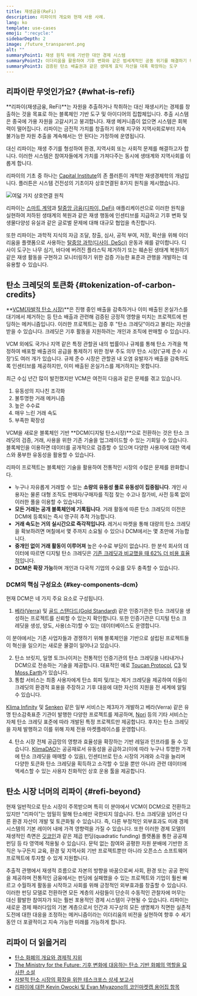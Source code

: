 ```yaml
---
title: 재생금융(ReFi)
description: 리파이의 개요와 현재 사용 사례.
lang: ko
template: use-cases
emoji: ":recycle:"
sidebarDepth: 2
image: /future_transparent.png
alt: ""
summaryPoint1: 재생 원칙 위에 기반한 대안 경제 시스템
summaryPoint2: 이더리움을 활용하여 기후 변화와 같은 범세계적인 공동 위기를 해결하기 위한 시도
summaryPoint3: 검증된 탄소 배출권과 같은 생태계 효익 자산을 대폭 확장하는 도구
---
```


## 리파이란 무엇인가요? {#what-is-refi}

**리파이(재생금융, ReFi)**는 자원을 추출하거나 착취하는 대신 재생시키는 경제를 창출하는 것을 목표로 하는 블록체인 기반 도구 및 아이디어의 집합체입니다. 추출 시스템은 종국에 가용 자원을 고갈시키고 붕괴합니다. 재생 메커니즘이 없으면 시스템은 회복력이 떨어집니다. 리파이는 금전적 가치를 창출하기 위해 지구와 지역사회로부터 지속 불가능한 자원 추출을 계속해서는 안 된다는 가정하에 운영됩니다.

대신 리파이는 재생 주기를 형성하여 환경, 지역사회 또는 사회적 문제를 해결하고자 합니다. 이러한 시스템은 참여자들에게 가치를 가져다주는 동시에 생태계와 지역사회를 이롭게 합니다.

리파이의 기초 중 하나는 [Capital Institute](https://capitalinstitute.org)의 존 플러튼이 개척한 재생경제학의 개념입니다. 플러튼은 시스템 건전성의 기초이자 상호연결된 8가지 원칙을 제시했습니다.

![여덟 가지 상호연결 원칙](./refi-regenerative-economy-diagram.png)

리파이는 [스마트 계약](/developers/docs/smart-contracts/)과 [탈중앙 금융(디파이, DeFi)](/defi/) 애플리케이션으로 이러한 원칙을 실현하여 저하된 생태계의 복원과 같은 재생 행동에 인센티브를 지급하고 기후 변화 및 생물다양성 유실과 같은 글로벌 문제에 대해 대규모 협업을 촉진합니다.

또한 리파이는 과학적 지식의 자금 조달, 창출, 심사, 공적 부여, 저장, 확산을 위해 이더리움을 플랫폼으로 사용하는 [탈중앙 과학(디사이, DeSci)](/desci/) 운동과 궤를 같이합니다. 디사이 도구는 나무 심기, 바다에 버려진 플라스틱 제거하기 또는 훼손된 생태계 복원하기 같은 재생 활동을 구현하고 모니터링하기 위한 검증 가능한 표준과 관행을 개발하는 데 유용할 수 있습니다.

## 탄소 크레딧의 토큰화 {#tokenization-of-carbon-credits}

**[VCM(자발적 탄소 시장)](https://climatefocus.com/so-what-voluntary-carbon-market-exactly/)**은 진행 중인 배출을 감축하거나 이미 배출된 온실가스를 대기에서 제거하는 등 탄소 배출과 관련해 검증된 긍정적 영향을 미치는 프로젝트에 펀딩하는 메커니즘입니다. 이러한 프로젝트는 검증 후 "탄소 크레딧"이라고 불리는 자산을 받을 수 있습니다. 크레딧은 기후 활동을 지원하려는 개인과 조직에 판매할 수 있습니다.

VCM 외에도 국가나 지역 같은 특정 관할권 내의 법률이나 규제를 통해 탄소 가격을 책정하여 배포할 배출권의 공급을 통제하기 위한 정부 주도 의무 탄소 시장('규제 준수 시장')도 여러 개가 있습니다. 규제 준수 시장은 관할권 내 오염 유발자가 배출을 감축하도록 인센티브를 제공하지만, 이미 배출된 온실가스를 제거하지는 못합니다.

최근 수십 년간 많이 발전했지만 VCM은 여전히 다음과 같은 문제를 겪고 있습니다.

1. 유동성의 지나친 조각화
2. 불투명한 거래 메커니즘
3. 높은 수수료
4. 매우 느린 거래 속도
5. 부족한 확장성

VCM을 새로운 블록체인 기반 **DCM(디지털 탄소시장)**으로 전환하는 것은 탄소 크레딧의 검증, 거래, 사용을 위한 기존 기술을 업그레이드할 수 있는 기회일 수 있습니다. 블록체인을 이용하면 데이터를 공개적으로 검증할 수 있으며 다양한 사용자에 대한 액세스와 풍부한 유동성을 활용할 수 있습니다.

리파이 프로젝트는 블록체인 기술을 활용하여 전통적인 시장의 수많은 문제를 완화합니다.

- 누구나 자유롭게 거래할 수 있는 **소량의 유동성 풀로 유동성이 집중됩니다**. 개인 사용자는 물론 대형 조직도 판매자/구매자를 직접 찾는 수고나 참가비, 사전 등록 없이 이러한 풀을 이용할 수 있습니다.
- **모든 거래는 공개 블록체인에 기록됩니다**. 거래 활동에 따른 탄소 크레딧의 이전은 DCM에 등록되는 즉시 영구히 추적 가능합니다.
- **거래 속도는 거의 실시간으로 즉각적입니다**. 레거시 마켓을 통해 대량의 탄소 크레딧을 확보하려면 며칠에서 몇 주까지 소요될 수 있으나 DCM에서는 몇 초만에 가능합니다.
- **중개인 없이 거래 활동이 이루어져** 높은 수수료 부담이 없습니다. 한 분석 회사의 데이터에 따르면 디지털 탄소 크레딧은 [기존 크레딧과 비교했을 때 62% 더 비용 효율적](https://www.klimadao.finance/blog/klimadao-analysis-of-the-base-carbon-tonne)입니다.
- **DCM은 확장 가능**하며 개인과 다국적 기업의 수요를 모두 충족할 수 있습니다.

### DCM의 핵심 구성요소 {#key-components-dcm}

현재 DCM은 네 가지 주요 요소로 구성됩니다.

1. [베라(Verra)](https://verra.org/project/vcs-program/registry-system/) 및 [골드 스탠다드(Gold Standard)](https://www.goldstandard.org/) 같은 인증기관은 탄소 크레딧을 생성하는 프로젝트를 신뢰할 수 있는지 확인합니다. 또한 인증기관은 디지털 탄소 크레딧을 생성, 양도, 사용(소각)할 수 있는 데이터베이스도 운영합니다.

이 분야에서는 기존 사업자들과 경쟁하기 위해 블록체인을 기반으로 설립된 프로젝트들이 혁신을 일으키는 새로운 물결이 일어나고 있습니다.

2. 탄소 브릿지, 일명 토크나이저는 전통적인 인증기관의 탄소 크레딧을 나타내거나 DCM으로 전송하는 기술을 제공합니다. 대표적인 예로 [Toucan Protocol](https://toucan.earth/), [C3](https://c3.app/) 및 [Moss.Earth](https://moss.earth/)가 있습니다.
3. 통합 서비스는 최종 사용자에게 탄소 회피 및/또는 제거 크레딧을 제공하여 이들이 크레딧의 환경적 효용을 주장하고 기후 대응에 대한 자신의 지원을 전 세계에 알릴 수 있습니다.

[Klima Infinity](https://www.klimadao.finance/infinity) 및 [Senken](https://senken.io/) 같은 일부 서비스는 제3자가 개발하고 베라(Verra) 같은 유명 탄소감축표준 기관이 발행한 다양한 프로젝트를 제공하며, [Nori](https://nori.com/) 등의 기타 서비스는 자체 탄소 크레딧 표준에 따라 개발된 특정 프로젝트만 제공합니다. 후자는 탄소 크레딧을 자체 발행하고 이를 위해 자체 전용 마켓플레이스를 운영합니다.

4. 탄소 시장 전체 공급망의 영향과 효율성을 확장하는 기반 레일과 인프라를 들 수 있습니다. [KlimaDAO](http://klimadao.finance/)는 공공재로서 유동성을 공급하고(이에 따라 누구나 투명한 가격에 탄소 크레딧을 매매할 수 있음), 인센티브로 탄소 시장의 거래와 소각을 늘리며 다양한 토큰화 탄소 크레딧을 획득하고 소각할 수 있을 뿐만 아니라 관련 데이터에 액세스할 수 있는 사용자 친화적인 상호 운용 툴을 제공합니다.

## 탄소 시장 너머의 리파이 {#refi-beyond}

현재 일반적으로 탄소 시장이 주목받으며 특히 이 분야에서 VCM이 DCM으로 전환하고 있지만 "리파이"는 엄밀히 말해 탄소에만 국한되지 않습니다. 탄소 크레딧을 넘어선 다른 환경 자산이 개발 및 토큰화될 수 있습니다. 즉, 다른 부정적인 외부효과도 미래 경제 시스템의 기본 레이어 내에 가격 영향력을 가질 수 있습니다. 또한 이러한 경제 모델의 재생적인 측면은 [깃코인](https://gitcoin.co/)과 같은 제곱 펀딩(quadratic funding) 플랫폼을 통한 공공재 펀딩 등 타 영역에 적용될 수 있습니다. 문턱 없는 참여와 공평한 자원 분배에 기반한 조직은 누구든지 교육, 환경 및 지역사회 기반 프로젝트뿐만 아니라 오픈소스 소프트웨어 프로젝트에 투자할 수 있게 지원합니다.

추출적 관행에서 재생적 흐름으로 자본의 방향을 바꿈으로써 사회, 환경 또는 공공 편익을 제공하며 전통적인 금융에서는 펀딩에 실패했을 수 있는 프로젝트와 기업이 훨씬 빠르고 수월하게 활동을 시작하고 사회를 위해 긍정적인 외부효과를 창출할 수 있습니다. 이러한 펀딩 모델로 전환하면 모든 계층의 사람들이 단순히 수동적인 관찰자에 머무는 대신 활발한 참여자가 되는 훨씬 포용적인 경제 시스템이 구현될 수 있습니다. 리파이는 새로운 경제 패러다임의 기본 계층으로서 인간과 지구상의 모든 생명체가 직면한 실존적 도전에 대한 대응을 조정하는 메커니즘이라는 이더리움의 비전을 실현하여 향후 수 세기 동안 더 포괄적이고 지속 가능한 미래를 가능하게 합니다.

## 리파이 더 읽을거리

- [탄소 화폐의 개요와 경제적 지위](https://www.klimadao.finance/blog/the-vision-of-a-carbon-currency)
- [The Ministry for the Future: 기후 변화에 대응하는 탄소 기반 화폐의 역할을 묘사한 소설](https://en.wikipedia.org/wiki/The_Ministry_for_the_Future)
- [자발적 탄소 시장의 확장을 위한 테스크포스 상세 보고서](https://www.iif.com/Portals/1/Files/TSVCM_Report.pdf)
- [리파이에 대한 Kevin Owocki 및 Evan Miyazono의 코인마켓캡 용어집 항목](https://coinmarketcap.com/alexandria/glossary/regenerative-finance-refi)

